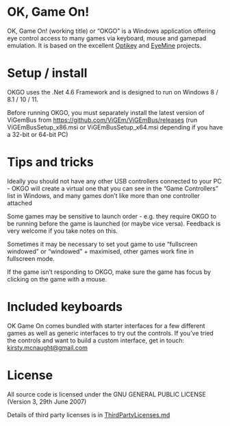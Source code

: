 # OK, Game On!

OK, Game On! (working title) or “OKGO” is a Windows application offering eye control access to many games via keyboard, mouse and gamepad emulation. It is based on the excellent [Optikey](https://github.com/OptiKey/OptiKey/) and [EyeMine](https://github.com/SpecialEffect/EyeMine/) projects.

# Setup / install

OKGO uses the .Net 4.6 Framework and is designed to run on Windows 8 / 8.1 / 10 / 11. 

Before running OKGO, you must separately install the latest version of ViGemBus from https://github.com/ViGEm/ViGEmBus/releases (run ViGEmBusSetup_x86.msi or ViGEmBusSetup_x64.msi depending if you have a 32-bit or 64-bit PC)

# Tips and tricks

Ideally you should not have any other USB controllers connected to your PC - OKGO will create a virtual one that you can see in the “Game Controllers” list in Windows, and many games don’t like more than one controller attached

Some games may be sensitive to launch order - e.g. they require OKGO to be running before the game is launched (or maybe vice versa). Feedback is very welcome if you take notes on this.

Sometimes it may be necessary to set yout game to use “fullscreen windowed” or “windowed” + maximised, other games work fine in fullscreen mode.

If the game isn’t responding to OKGO, make sure the game has focus by clicking on the game with a mouse.

# Included keyboards

OK Game On comes bundled with starter interfaces for a few different games as well as generic interfaces to try out the controls. If you’ve tried the controls and want to build a custom interface, get in touch: kirsty.mcnaught@gmail.com

# License

All source code is licensed under the GNU GENERAL PUBLIC LICENSE (Version 3, 29th June 2007)

Details of third party licenses is in [ThirdPartyLicenses.md](ThirdPartyLicenses.md)

